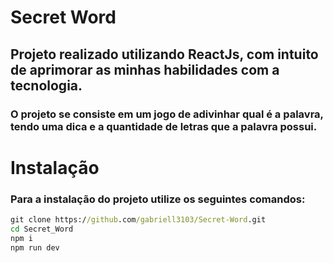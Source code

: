 # Secret Word

## Projeto realizado utilizando ReactJs, com intuito de aprimorar as minhas habilidades com a tecnologia.
### O projeto se consiste em um jogo de adivinhar qual é a palavra, tendo uma dica e a quantidade de letras que a palavra possui.

# Instalação

### Para a instalação do projeto utilize os seguintes comandos:
```cmd
git clone https://github.com/gabriell3103/Secret-Word.git
cd Secret_Word
npm i
npm run dev
```
